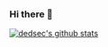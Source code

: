 ### Hi there 👋

[![dedsec's github stats](https://github-readme-stats.vercel.app/api?username=notdedsec)](https://github.com/anuraghazra/github-readme-stats)

<!--
**notdedsec/notdedsec** is a ✨ _special_ ✨ repository because its `README.md` (this file) appears on your GitHub profile.

Here are some ideas to get you started:

- 🔭 I’m currently working on ...
- 🌱 I’m currently learning ...
- 👯 I’m looking to collaborate on ...
- 🤔 I’m looking for help with ...
- 💬 Ask me about ...
- 📫 How to reach me: ...
- 😄 Pronouns: ...
- ⚡ Fun fact: ...
-->
